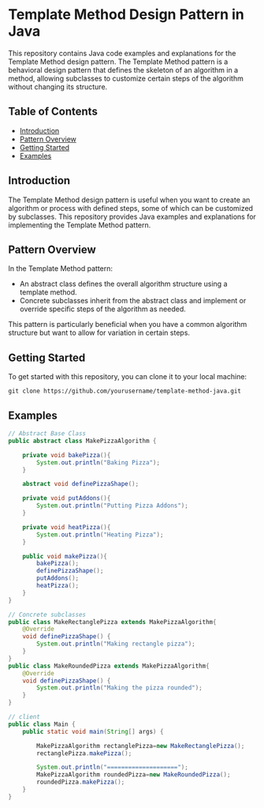 # Template Method Design Pattern in Java

This repository contains Java code examples and explanations for the Template Method design pattern. The Template Method pattern is a behavioral design pattern that defines the skeleton of an algorithm in a method, allowing subclasses to customize certain steps of the algorithm without changing its structure.

## Table of Contents

- [Introduction](#introduction)
- [Pattern Overview](#pattern-overview)
- [Getting Started](#getting-started)
- [Examples](#examples)


## Introduction

The Template Method design pattern is useful when you want to create an algorithm or process with defined steps, some of which can be customized by subclasses. This repository provides Java examples and explanations for implementing the Template Method pattern.

## Pattern Overview

In the Template Method pattern:

- An abstract class defines the overall algorithm structure using a template method.
- Concrete subclasses inherit from the abstract class and implement or override specific steps of the algorithm as needed.

This pattern is particularly beneficial when you have a common algorithm structure but want to allow for variation in certain steps.

## Getting Started

To get started with this repository, you can clone it to your local machine:

```shell
git clone https://github.com/yourusername/template-method-java.git
```

## Examples

```java
// Abstract Base Class
public abstract class MakePizzaAlgorithm {

    private void bakePizza(){
        System.out.println("Baking Pizza");
    }

    abstract void definePizzaShape();

    private void putAddons(){
        System.out.println("Putting Pizza Addons");
    }

    private void heatPizza(){
        System.out.println("Heating Pizza");
    }

    public void makePizza(){
        bakePizza();
        definePizzaShape();
        putAddons();
        heatPizza();
    }
}

// Concrete subclasses
public class MakeRectanglePizza extends MakePizzaAlgorithm{
    @Override
    void definePizzaShape() {
        System.out.println("Making rectangle pizza");
    }
}
public class MakeRoundedPizza extends MakePizzaAlgorithm{
    @Override
    void definePizzaShape() {
        System.out.println("Making the pizza rounded");
    }
}

// client
public class Main {
    public static void main(String[] args) {

        MakePizzaAlgorithm rectanglePizza=new MakeRectanglePizza();
        rectanglePizza.makePizza();

        System.out.println("====================");
        MakePizzaAlgorithm roundedPizza=new MakeRoundedPizza();
        roundedPizza.makePizza();
    }
}

